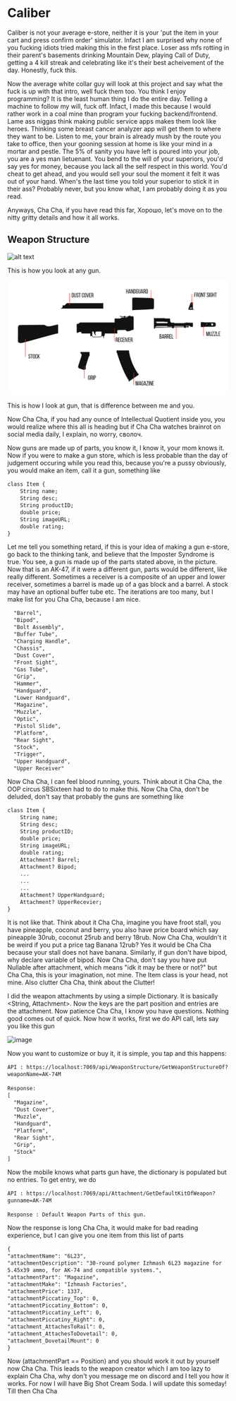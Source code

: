 # Caliber
Caliber is not your average e-store, neither it is your 'put the item in your cart and press confirm order' simulator. Infact I am surprised why none of you fucking idiots tried making this in the first place. Loser ass mfs rotting in their parent's basements drinking Mountain Dew, playing Call of Duty, getting a 4 kill streak and celebrating like it's their best acheivement of the day. Honestly, fuck this.

Now the average white collar guy will look at this project and say what the fuck is up with that intro, well fuck them too. You think I enjoy programming? It is the least human thing I do the entire day. Telling a machine to follow my will, fuck off. Infact, I made this because I would rather work in a coal mine than program your fucking backend/frontend. Lame ass niggas think making public service apps makes them look like heroes. Thinking some breast cancer analyzer app will get them to where they want to be. Listen to me, your brain is already mush by the route you take to office, then your gooning session at home is like your mind in a mortar and pestle. The 5% of sanity you have left is poured into your job, you are a yes man lietuenant. You bend to the will of your superiors, you'd say yes for money, because you lack all the self respect in this world. You'd cheat to get ahead, and you would sell your soul the moment it felt it was out of your hand. When's the last time you told your superior to stick it in their ass? Probably never, but you know what, I am probably doing it as you read.

Anyways, Cha Cha, if you have read this far, Хорошо, let's move on to the nitty gritty details and how it all works.

## Weapon Structure

![alt text](https://t3.ftcdn.net/jpg/04/26/67/32/360_F_426673284_U7e0CGd8ABcuuBsnEZL595y4VODOgK00.jpg)

This is how you look at any gun.

![alt text](https://github.com/SBSixteen/Caliber-App/blob/main/assets/fonts/Screenshots/GunDissaembly.PNG?raw=true)

This is how I look at gun, that is difference between me and you.

Now Cha Cha, if you had any ounce of Intellectual Quotient inside you, you would realize where this all is heading but if Cha Cha watches brainrot on social media daily, I explain, no worry, сволоч.

Now guns are made up of parts, you know it, I know it, your mom knows it. Now if you were to make a gun store, which is less probable than the day of judgement occuring while you read this, because you're a pussy obviously, you would make an item, call it a gun, something like

    class Item {
        String name;
        String desc;
        String productID;
        double price;
        String imageURL;
        double rating;
    }

Let me tell you something retard, if this is your idea of making a gun e-store, go back to the thinking tank, and believe that the Imposter Syndrome is true. You see, a gun is made up of the parts stated above, in the picture. Now that is an AK-47, if it were a different gun, parts would be different, like really different. Sometimes a receiver is a composite of an upper and lower receiver, sometimes a barrel is made up of a gas block and a barrel. A stock may have an optional buffer tube etc. The iterations are too many, but I make list for you Cha Cha, because I am nice.

      "Barrel",
      "Bipod",
      "Bolt Assembly",
      "Buffer Tube",
      "Charging Handle",
      "Chassis",
      "Dust Cover",
      "Front Sight",
      "Gas Tube",
      "Grip",
      "Hammer",
      "Handguard",
      "Lower Handguard",
      "Magazine",
      "Muzzle",
      "Optic",
      "Pistol Slide",
      "Platform",
      "Rear Sight",
      "Stock",
      "Trigger",
      "Upper Handguard",
      "Upper Receiver"    

Now Cha Cha, I can feel blood running, yours. Think about it Cha Cha, the OOP circus SBSixteen had to do to make this. Now Cha Cha, don't be deluded, don't say that probably the guns are something like

    class Item {
        String name;
        String desc;
        String productID;
        double price;
        String imageURL;
        double rating;
        Attachment? Barrel;
        Attachment? Bipod;
        ...
        ...
        ...
        Attachment? UpperHandguard;
        Attachment? UpperRecevier;
    }

It is not like that. Think about it Cha Cha, imagine you have froot stall, you have pineapple, coconut and berry, you also have price board which say pineapple 30rub, coconut 25rub and berry 18rub. Now Cha Cha, wouldn't it be weird if you put a price tag Banana 12rub? Yes it would be Cha Cha because your stall does not have banana. Similarly, if gun don't have bipod, why declare variable of bipod. Now Cha Cha, don't say you have put Nullable after attachment, which means "idk it may be there or not?" but Cha Cha, this is your imagination, not mine. The Item class is your head, not mine. Also clutter Cha Cha, think about the Clutter!

I did the weapon attachments by using a simple Dictionary. It is basically <String, Attachment>. Now the keys are the part position and entries are the attachment. Now patience Cha Cha, I know you have questions. Nothing good comes out of quick. Now how it works, first we do API call, lets say you like this gun

![image](https://github.com/SBSixteen/Caliber-App/assets/77447920/f0608d7b-a578-48d0-a87e-8666ed79f35d)

Now you want to customize or buy it, it is simple, you tap and this happens:

    API : https://localhost:7069/api/WeaponStructure/GetWeaponStructureOf?weaponName=AK-74M

    Response:
    [
      "Magazine",
      "Dust Cover",
      "Muzzle",
      "Handguard",
      "Platform",
      "Rear Sight",
      "Grip",
      "Stock"
    ]

Now the mobile knows what parts gun have, the dictionary is populated but no entries. To get entry, we do

    API : https://localhost:7069/api/Attachment/GetDefaultKitOfWeapon?gunname=AK-74M

    Response : Default Weapon Parts of this gun.

Now the response is long Cha Cha, it would make for bad reading experience, but I can give you one item from this list of parts

    {
    "attachmentName": "6L23",
    "attachmentDescription": "30-round polymer Izhmash 6L23 magazine for 5.45x39 ammo, for AK-74 and compatible systems.",
    "attachmentPart": "Magazine",
    "attachmentMake": "Izhmash Factories",
    "attachmentPrice": 1337,
    "attachmentPiccatiny_Top": 0,
    "attachmentPiccatiny_Bottom": 0,
    "attachmentPiccatiny_Left": 0,
    "attachmentPiccatiny_Right": 0,
    "attachment_AttachesToRail": 0,
    "attachment_AttachesToDovetail": 0,
    "attachment_DovetailMount": 0
    }

Now (attachmentPart == Position) and you should work it out by yourself now Cha Cha. This leads to the weapon creator which I am too lazy to explain Cha Cha, why don't you message me on discord and I tell you how it works. For now I will have Big Shot Cream Soda. I will update this someday! Till then Cha Cha
